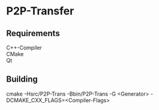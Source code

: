 # P2P-Transfer

## Requirements
C++-Compiler <br>
CMake <br>
Qt <br>

## Building
cmake -Hsrc/P2P-Trans -Bbin/P2P-Trans -G \<Generator\> -DCMAKE_CXX_FLAGS=\<Compiler-Flags\> <br>